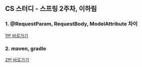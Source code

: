 ## CS 스터디 - 스프링 2주차, 이하림


### 1. @RequestParam, RequestBody, ModelAttribute 차이
[1번 바로가기](https://onyx-piano-a4a.notion.site/RequestParam-RequestBody-ModelAttribute-6973c55ec93e430c94b58e37a31f65c7)


### 2. maven, gradle 
[2번 바로가기](https://onyx-piano-a4a.notion.site/Maven-Gradle-8be1701376db4ec785f7dc39b242a4b9)
